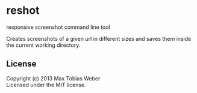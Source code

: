 # reshot

responsive screenshot command line tool

Creates screenshots of a given url in different sizes and saves them inside the current working directory.

## License
Copyright (c) 2013 Max Tobias Weber  
Licensed under the MIT license.

